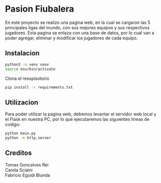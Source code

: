 # Pasion Fiubalera
En este proyecto se realizo una pagina web, en la cual se cargaron las 5 principales ligas del mundo, con sus mejores equipos y sus respectivos jugadores. Esta pagina se enlaza con una base de datos, por lo cual van a poder agregar, eliminar y modificar los jugadores de cada equipo.

## Instalacion
```bash
python3 -m venv venv
source env/bin/activate
```
Clona el resopisotorio  
```bash
pip install -r requirements.txt
```

## Utilizacion
Para poder utilizar la pagina web, debemos levantar el servidor web local y el Flask en nuestra PC, por lo que ejecutaremos las siguientes lineas de codigo:  
```bash
python main.py
python -m http.server
```

## Creditos
Tomas Goncalves Rei  
Carola Sciaini  
Fabricio Eguidi Blunda  